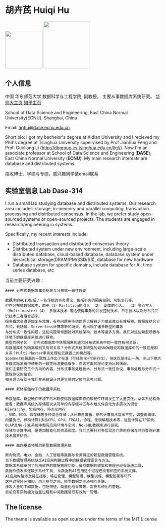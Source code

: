 # 胡卉芪 Huiqi Hu

<img width="120px" src="https://github.com/dase314/dase314.github.io/blob/main/images/dase_logo.PNG?raw=true">
<img width="150px" src="https://github.com/dase314/dase314.github.io/blob/main/images/sch_logo.PNG?raw=true">


##  个人信息


中国 华东师范大学 数据科学与工程学院, 副教授， 主要从事数据库系统研究。 [华师大主页](https://faculty.ecnu.edu.cn/_s37/hhq2/main.psp),[知乎主页](https://www.zhihu.com/people/hq-hu)

School of Data Science and Engineering, East China Normal University(ECNU), Shanghai, China

Email: hqhu@dase.ecnu.edu.cn

Short bio: I got my bachelor's degree at Xidian University and I recieved my Phd's degree at Tsinghua University supervised by Prof Jianhua Feng and Prof. Guoliang Li (<http://dbgroup.cs.tsinghua.edu.cn/ligl/>). Now I'm an associate professor at School of Data Science and Engineering (**DASE**), East China Normal University (**ECNU**). My main research interests are database and distributed systems.

招收博士、学硕与专硕，感兴趣同学请email联系

##  实验室信息 Lab Dase-314 

I run a small lab studying database and distributed systems. Our research area includes: storage, in-memory and parallel computing,  transaction processing and distributed consensus. In the lab, we prefer study open-sourced systems or open-sourced projects. The students are engaged in research/engineering in systems.

Specifically, my recent interests include:

* Distributed transaction and distributed consensus theory
* Distributed system under new environment, including large-scale 
  distributed database, cloud-based database, database system under hierarchical storage(DRAM/PM/SSD/S3), database for new hardware
* Database system for specific domains, include database for AI,  time series database, etc
  

当前主要研究兴趣：

```warning
#### 分布式数据库事务处理与分布式一致性理论

数据库的ACID包括了一些传统的事务理论，包括事务的隔离级别、可恢复行等。
但在分布式数据库中，由于（1）Partition的引入 （2） 副本的引入。 （3）多点写入（Multi-master）（4） 多版本技术 等这使得事务的并发控制技术、日志技术以及分布式共识技术三者融合起来。
很多概念变得更加复杂难懂，有些问题用传统的理论解释乏力或者难以有效解释。数据库结合分布式，云场景，Serverless计算等新的场景，也出现了诸多新型的事务
与分布式一致性问题，这些问题常常困扰对系统架构、技术等诸多方面。我们对这些新型场景与环境下的数据库系统进行探索。
典型的例子如： 分布式数据库中快照隔离到底和分布式系统中的一致性有何关系，
和数据库中的隔离级别又有何关系？分布式系统中研究的如SNOW理论和数据库中的一致性是和关系？Multi Master事务处理在云数据上的挑战等。
Spanner在最高的一致性上作出了标准（可线性化+可串行化），但这仅是冰山一角，冰山下绝大多数实际系统中使用的一致性标准要低很多，而这方面的理论支持比较薄弱。
我们主要研究三个方向的内容，分布式事务处理技术、分布式一致性协议、事务处理与分布式一致性协议的结合。
相关理论有助于我们在系统设计时更容易的定位与思考问题。 
```



```warning
#### 新体系结构下的数据库系统

云数据库、新型硬件环境下的出现使得数据库面临的软硬件环境发生了大量变化。从体系结构角度看：数据库系统的存储层次从简单的内存缓冲区与本地文件变化为多层次的混合Hierarchy，包括内存，持久化内存
、SSD、HDD、云存储等多种混合存储；从计算角度看，新的计算技术层出不穷，如查询编译、向量执行、异构计算(多核CPU、GPU、FPGA)、协程、无锁编程技术等，这些计算在TP系统、OLAP及No-SQL系统中都有应用环境与空间，No-SQL数据库进行研究。
存储与计算中间，是更加智能化的资源调度。我们主要针对多层混合介质的存储与并行查询计算技术展开研究。
```

```warning
#### 面向垂直领域的新型数据管理系统

面向物流、电力、金融、人工智能等数据与业务特征的新型数据管理系统。
当下数据管理系统缺乏AI应用构建过程中的数据管理语言与方法。
数据库系统承包了应用软件的数据管理功能，虽然数据的收集和管理已经有系统工具，
数据价值发挥还缺少系统工具, 从数据到AI应用这个过程还没有相应的系统支撑。
AI应用构建涉及特征提取、特征管理、模型管理、模型训练、模型部署等环节，
这些过程环环相扣。而且模型之间、模型数据之间还相互关联，
涉及大量的中间数据，包括特征、向量化结果等等，需要系统化的管理。
目前没有系统能对这些过程和中间数据进行有效统一管理。
```



## The license

The theme is available as open source under the terms of the MIT License

